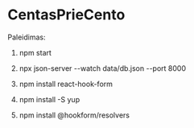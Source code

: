 # CentasPrieCento

Paleidimas:
1. npm start
2. npx json-server --watch data/db.json --port 8000


3. npm install react-hook-form
4. npm install -S yup
5. npm install @hookform/resolvers
